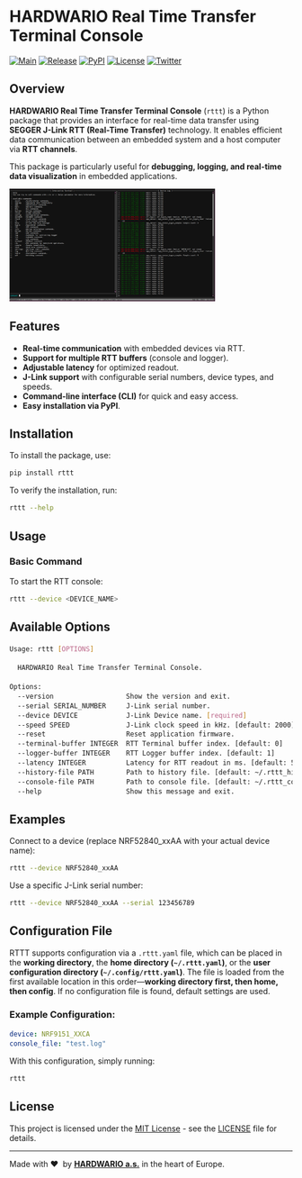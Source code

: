 # HARDWARIO Real Time Transfer Terminal Console

[![Main](https://github.com/hardwario/py-rttt/actions/workflows/publish.yaml/badge.svg)](https://github.com/hardwario/py-rttt/actions/workflows/publish.yaml)
[![Release](https://img.shields.io/github/release/hardwario/py-rttt.svg)](https://github.com/hardwario/py-rttt/releases)
[![PyPI](https://img.shields.io/pypi/v/rttt.svg)](https://pypi.org/project/rttt/)
[![License](https://img.shields.io/github/license/hardwario/py-rttt.svg)](https://github.com/hardwario/py-rttt/blob/master/LICENSE)
[![Twitter](https://img.shields.io/twitter/follow/hardwario_en.svg?style=social&label=Follow)](https://twitter.com/hardwario_en)

## Overview

**HARDWARIO Real Time Transfer Terminal Console** (`rttt`) is a Python package that provides an interface for real-time data transfer using **SEGGER J-Link RTT (Real-Time Transfer)** technology. It enables efficient data communication between an embedded system and a host computer via **RTT channels**.

This package is particularly useful for **debugging, logging, and real-time data visualization** in embedded applications.

<a href="https://github.com/hardwario/py-rttt/raw/main/image.png" target="_blank">
    <img src="https://github.com/hardwario/py-rttt/raw/main/image.png" alt="alt text" height="200">
</a>

## Features

- **Real-time communication** with embedded devices via RTT.
- **Support for multiple RTT buffers** (console and logger).
- **Adjustable latency** for optimized readout.
- **J-Link support** with configurable serial numbers, device types, and speeds.
- **Command-line interface (CLI)** for quick and easy access.
- **Easy installation via PyPI**.

## Installation

To install the package, use:

```bash
pip install rttt
```

To verify the installation, run:

```bash
rttt --help
```

## Usage

### Basic Command
To start the RTT console:

```bash
rttt --device <DEVICE_NAME>
```

## Available Options

```bash
Usage: rttt [OPTIONS]

  HARDWARIO Real Time Transfer Terminal Console.

Options:
  --version                  Show the version and exit.
  --serial SERIAL_NUMBER     J-Link serial number.
  --device DEVICE            J-Link Device name. [required]
  --speed SPEED              J-Link clock speed in kHz. [default: 2000]
  --reset                    Reset application firmware.
  --terminal-buffer INTEGER  RTT Terminal buffer index. [default: 0]
  --logger-buffer INTEGER    RTT Logger buffer index. [default: 1]
  --latency INTEGER          Latency for RTT readout in ms. [default: 50]
  --history-file PATH        Path to history file. [default: ~/.rttt_history]
  --console-file PATH        Path to console file. [default: ~/.rttt_console]
  --help                     Show this message and exit.
```


## Examples

Connect to a device (replace NRF52840_xxAA with your actual device name):

```bash
rttt --device NRF52840_xxAA
```

Use a specific J-Link serial number:

```bash
rttt --device NRF52840_xxAA --serial 123456789
```

## Configuration File

RTTT supports configuration via a `.rttt.yaml` file, which can be placed in the **working directory**, the **home directory (`~/.rttt.yaml`)**, or the **user configuration directory (`~/.config/rttt.yaml`)**. The file is loaded from the first available location in this order—**working directory first, then home, then config**. If no configuration file is found, default settings are used.

### Example Configuration:

```yaml
device: NRF9151_XXCA
console_file: "test.log"
```

With this configuration, simply running:
```bash
rttt
```

## License

This project is licensed under the [MIT License](https://opensource.org/licenses/MIT/) - see the [LICENSE](LICENSE) file for details.

---

Made with &#x2764;&nbsp; by [**HARDWARIO a.s.**](https://www.hardwario.com/) in the heart of Europe.
